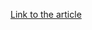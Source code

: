[Link to the article](https://www.recordedfuture.com/chinese-group-tag-22-targets-nepal-philippines-taiwan)

